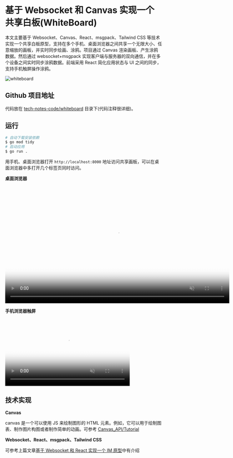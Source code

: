 <link rel="stylesheet" href="https://cdn.huoyijie.cn/npm/video.js@8.0.4/dist/video-js.min.css">
<script src="https://cdn.huoyijie.cn/npm/video.js@8.0.4/dist/video.min.js"></script>
<script>
    window.HELP_IMPROVE_VIDEOJS = false
</script>

# 基于 Websocket 和 Canvas 实现一个共享白板(WhiteBoard)

本文主要基于 Websocket、Canvas、React、msgpack、Tailwind CSS 等技术实现一个共享白板原型，支持在多个手机、桌面浏览器之间共享一个无限大小、任意缩放的画板，并实时同步绘画、涂鸦。项目通过 Canvas 渲染画板、产生涂鸦数据。然后通过 websocket+msgpack 实现客户端与服务器的双向通信，并在多个设备之间实时同步涂鸦数据。前端采用 React 简化应用状态与 UI 之间的同步，支持手机触屏操作涂鸦。

![whiteboard](https://cdn.huoyijie.cn/uploads/2023/07/whiteboard-desktop.png)

## Github 项目地址

代码放在 [tech-notes-code/whiteboard](https://github.com/huoyijie/tech-notes-code) 目录下(代码注释很详细)。

## 运行

```bash
# 自动下载安装依赖
$ go mod tidy
# 启动应用
$ go run .
```

用手机、桌面浏览器打开 `http://localhost:8000` 地址访问共享画板，可以在桌面浏览器中多打开几个标签页同时访问。

**桌面浏览器**

<br><video id="video-1" class="video-js" controls muted preload="auto" width="720" poster="https://cdn.huoyijie.cn/uploads/2023/07/whiteboard-desktop.png" data-setup="{}">
  <source src="https://cdn.huoyijie.cn/uploads/2023/07/whiteboard.webm" type="video/webm">
</video><br>

**手机浏览器触屏**

<br><video id="video-2" class="video-js" controls muted preload="auto" width="400" poster="https://cdn.huoyijie.cn/uploads/2023/07/whiteboard.png" data-setup="{}">
  <source src="https://cdn.huoyijie.cn/uploads/2023/07/whiteboard-mobile.mov" type="video/mp4">
</video><br>

## 技术实现

**Canvas**

canvas 是一个可以使用 JS 来绘制图形的 HTML 元素。例如，它可以用于绘制图表、制作图片构图或者制作简单的动画。可参考 [Canvas_API/Tutorial](https://developer.mozilla.org/zh-CN/docs/Web/API/Canvas_API/Tutorial)

**Websocket、React、msgpack、Tailwind CSS**

可参考上篇文章[基于 Websocket 和 React 实现一个 IM 原型](https://huoyijie.cn/docsifys/Tech-Notes/chat-with-websocket-react)中有介绍